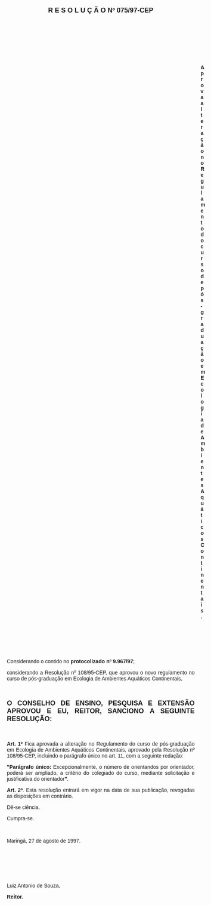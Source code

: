 <BODY>

<B><FONT FACE="Arial" SIZE=4><P ALIGN="CENTER">R E S O L U &Ccedil; &Atilde; O  Nº  075/97-CEP</P>
</B></FONT><FONT FACE="Arial"><P ALIGN="JUSTIFY"></P>
<P ALIGN="JUSTIFY">&nbsp;</P>
<P ALIGN="JUSTIFY">&nbsp;</P>
<P ALIGN="JUSTIFY">&nbsp;</P>
<P ALIGN="JUSTIFY">&nbsp;</P><DIR>
<DIR>
<DIR>
<DIR>
<DIR>
<DIR>
<DIR>
<DIR>
<DIR>
<DIR>
<DIR>
<DIR>
<DIR>

<B><P ALIGN="JUSTIFY">Aprova altera&ccedil;&atilde;o no Regulamento do curso de p&oacute;s-gradua&ccedil;&atilde;o em Ecologia de Ambientes Aqu&aacute;ticos Continentais.</P>
</B><P ALIGN="JUSTIFY"></P>
<P ALIGN="JUSTIFY">&nbsp;</P>
<P ALIGN="JUSTIFY">&nbsp;</P>
<P ALIGN="JUSTIFY">&nbsp;</P></DIR>
</DIR>
</DIR>
</DIR>
</DIR>
</DIR>
</DIR>
</DIR>
</DIR>
</DIR>
</DIR>
</DIR>
</DIR>

<P ALIGN="JUSTIFY">&#9;&#9;Considerando o contido no <B>protocolizado nº 9.967/97</B>;</P>
<P ALIGN="JUSTIFY">&#9;&#9;considerando a Resolu&ccedil;&atilde;o nº 108/95-CEP, que aprovou o novo regulamento no curso de p&oacute;s-gradua&ccedil;&atilde;o em Ecologia de Ambientes Aqu&aacute;ticos Continentais,</P>
<P ALIGN="JUSTIFY"></P>
<P ALIGN="JUSTIFY">&nbsp;</P>
</FONT><B><FONT FACE="Arial" SIZE=4><P ALIGN="JUSTIFY">O CONSELHO DE ENSINO, PESQUISA E EXTENS&Atilde;O APROVOU E EU, REITOR, SANCIONO A SEGUINTE RESOLU&Ccedil;&Atilde;O:</P>
</B></FONT><FONT FACE="Arial"><P ALIGN="JUSTIFY"></P>
<P ALIGN="JUSTIFY">&nbsp;</P>
<B><P ALIGN="JUSTIFY">Art. 1º</B> Fica aprovada a altera&ccedil;&atilde;o no Regulamento do curso de p&oacute;s-gradua&ccedil;&atilde;o em Ecologia de Ambientes Aqu&aacute;ticos Continentais, aprovado pela Resolu&ccedil;&atilde;o nº 108/95-CEP, incluindo o par&aacute;grafo &uacute;nico no art. 11, com a seguinte reda&ccedil;&atilde;o:</P>
<P ALIGN="JUSTIFY">&#9;&#9;<B>&quot;Par&aacute;grafo &uacute;nico:</B> Excepcionalmente, o n&uacute;mero de orientandos por orientador, poder&aacute; ser ampliado, a crit&eacute;rio do colegiado do curso, mediante solicita&ccedil;&atilde;o e justificativa do orientador<B>&quot;</B>.</P>
<B><P ALIGN="JUSTIFY">Art. 2º</B>. Esta resolu&ccedil;&atilde;o entrar&aacute; em vigor na data de sua publica&ccedil;&atilde;o, revogadas as disposi&ccedil;&otilde;es em contr&aacute;rio.</P>
<P ALIGN="JUSTIFY">D&ecirc;-se ci&ecirc;ncia.</P>
<P ALIGN="JUSTIFY">Cumpra-se.</P>
<P ALIGN="JUSTIFY"></P>
<P ALIGN="JUSTIFY">&nbsp;</P>
<P>Maring&aacute;, 27 de agosto de 1997.</P>
<P ALIGN="JUSTIFY"></P>
<P ALIGN="JUSTIFY">&nbsp;</P>
<P ALIGN="JUSTIFY">&nbsp;</P>
<P ALIGN="JUSTIFY">&nbsp;</P>
<P ALIGN="JUSTIFY">Luiz Antonio de Souza,</P>
<B><P ALIGN="JUSTIFY">Reitor.</P></B></FONT></BODY>
